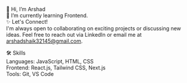 👋 Hi, I’m Arshad
<br>
🌱 I’m currently learning Frontend.
<br>
✨ Let's Connect!
<br>
I'm always open to collaborating on exciting projects or discussing new ideas. Feel free to reach out via LinkedIn or email me at arshadshaik32145@gmail.com.
<br>

🛠 Skills
<br>
Languages: JavaScript, HTML, CSS
<br>
Frontend: React.js, Tailwind CSS, Next.js
<br>
Tools: Git, VS Code

<!--
**SHAIK-ARSHAD191/SHAIK-ARSHAD191** is a ✨ _special_ ✨ repository because its `README.md` (this file) appears on your GitHub profile.

Here are some ideas to get you started:

- 🔭 I’m currently working on ...
- 🌱 I’m currently learning ...
- 👯 I’m looking to collaborate on ...
- 🤔 I’m looking for help with ...
- 💬 Ask me about ...
- 📫 How to reach me: ...
- 😄 Pronouns: ...
- ⚡ Fun fact: ...
-->
